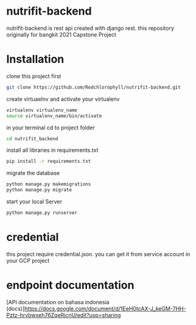 # nutrifit-backend

nutrifit-backend is rest api created with django rest. this repository originally for bangkit 2021 Capstone Project

# Installation

clone this project first

```bash
git clone https://github.com/Redchlorophyll/nutrifit-backend.git
```

create virtuaelnv and activate your virtualenv

```bash
virtualenv virtualenv_name
source virtualenv_name/bin/activate
```

in your terminal cd to project folder

```bash
cd nutrifit_backend
```

install all libraries in requirements.txt

```bash
pip install -r requirements.txt
```

migrate the database

```bash
python manage.py makemigrations
python manage.py migrate
```

start your local Server

```bash
python manage.py runserver
```

# credential

this project require credential.json. you can get it from service account in your GCP project

# endpoint documentation

[API documentation on bahasa indonesia (docs)]https://docs.google.com/document/d/1EeH0tcAX-J_keGM-7HH-Pztz-hrvbwxeh76ZqeRjcnU/edit?usp=sharing

